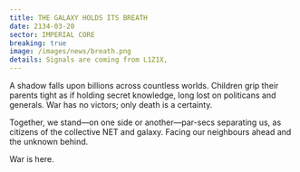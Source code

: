 ```yaml
---
title: THE GALAXY HOLDS ITS BREATH
date: 2134-03-20
sector: IMPERIAL CORE
breaking: true
image: /images/news/breath.png
details: Signals are coming from L1Z1X, 
---
```


A shadow falls upon billions across countless worlds. Children grip their parents tight as if holding secret knowledge, long lost on politicans and generals. War has no victors; only death is a certainty.

Together, we stand—on one side or another—par-secs separating us, as citizens of the collective NET and galaxy. Facing our neighbours ahead and the unknown behind.

War is here.

